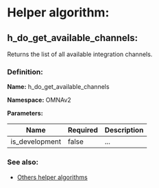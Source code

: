 # Helper algorithm:

## h_do_get_available_channels:

Returns the list of all available integration channels.
    
### Definition:

**Name:** h_do_get_available_channels

**Namespace:** OMNAv2

**Parameters:**

| Name | Required | Description |
| --- | --- | --- |
| is_development | false | ... |

### See also:
* [Others helper algorithms](overview?id=h_do_get_available_channels)